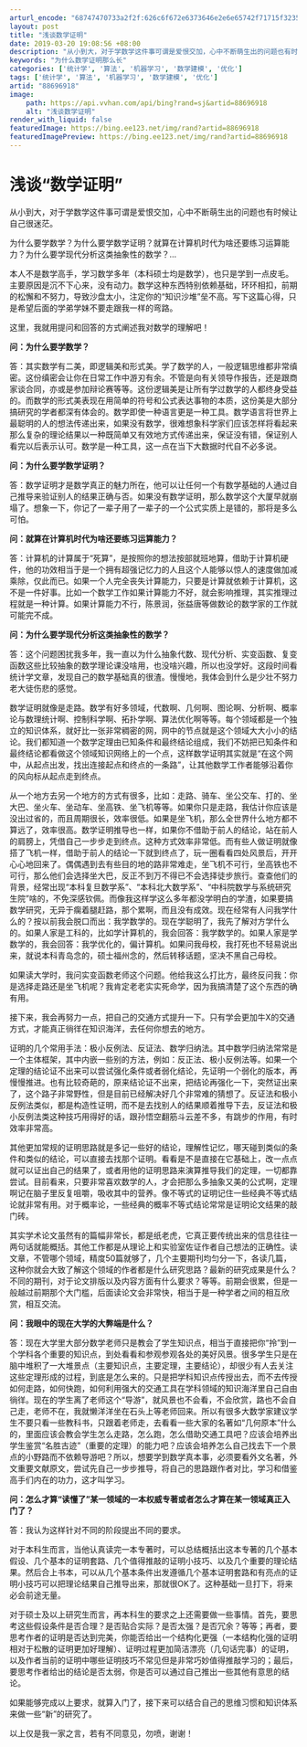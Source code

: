 ```yaml
---
arturl_encode: "68747470733a2f2f:626c6f672e6373646e2e6e65742f71715f3235373333393531:2f61727469636c652f64657461696c732f3838363936393138"
layout: post
title: "浅谈数学证明"
date: 2019-03-20 19:08:56 +08:00
description: "从小到大，对于学数学这件事可谓是爱恨交加，心中不断萌生出的问题也有时候让自己"
keywords: "为什么数学证明那么长"
categories: ['统计学', '算法', '机器学习', '数学建模', '优化']
tags: ['统计学', '算法', '机器学习', '数学建模', '优化']
artid: "88696918"
image:
    path: https://api.vvhan.com/api/bing?rand=sj&artid=88696918
    alt: "浅谈数学证明"
render_with_liquid: false
featuredImage: https://bing.ee123.net/img/rand?artid=88696918
featuredImagePreview: https://bing.ee123.net/img/rand?artid=88696918
---
```


# 浅谈“数学证明”

从小到大，对于学数学这件事可谓是爱恨交加，心中不断萌生出的问题也有时候让自己很迷茫。

为什么要学数学？为什么要学数学证明？就算在计算机时代为啥还要练习运算能力？为什么要学现代分析这类抽象性的数学？…

本人不是数学高手，学习数学多年（本科硕士均是数学），也只是学到一点皮毛。主要原因是沉不下心来，没有动力。数学这种东西特别依赖基础，环环相扣，前期的松懈和不努力，导致沙盘太小，注定你的“知识沙堆”垒不高。写下这篇心得，只是希望后面的学弟学妹不要走跟我一样的弯路。

这里，我就用提问和回答的方式阐述我对数学的理解吧！

**问：为什么要学数学？**

答：其实数学有二美，即逻辑美和形式美。学了数学的人，一般逻辑思维都非常缜密。这份缜密会让你在日常工作中游刃有余。不管是向有关领导作报告，还是跟商家谈合同，亦或是参加辩论赛等等。这份逻辑美是让所有学过数学的人都终身受益的。而数学的形式美表现在用简单的符号和公式表达事物的本质，这份美是大部分搞研究的学者都深有体会的。数学即使一种语言更是一种工具。数学语言将世界上最聪明的人的想法传递出来，如果没有数学，很难想象科学家们应该怎样将看起来那么复杂的理论结果以一种既简单又有效地方式传递出来，保证没有错，保证别人看完以后表示认可。数学是一种工具，这一点在当下大数据时代自不必多说。

**问：为什么要学数学证明？**

答：数学证明才是数学真正的魅力所在，他可以让任何一个有数学基础的人通过自己推导来验证别人的结果正确与否。如果没有数学证明，那么数学这个大厦早就崩塌了。想象一下，你记了一辈子用了一辈子的一个公式实质上是错的，那将是多么可怕。

**问：就算在计算机时代为啥还要练习运算能力？**

答：计算机的计算属于“死算”，是按照你的想法按部就班地算，借助于计算机硬件，他的功效相当于是一个拥有超强记忆力的人且这个人能够以惊人的速度做加减乘除，仅此而已。如果一个人完全丧失计算能力，只要是计算就依赖于计算机，这不是一件好事。比如一个数学工作如果计算能力不好，就会影响推理，其实推理过程就是一种计算。如果计算能力不行，陈景润，张益唐等做数论的数学家的工作就可能完不成。

**问：为什么要学现代分析这类抽象性的数学？**

答：这个问题困扰我多年，我一直以为什么抽象代数、现代分析、实变函数、复变函数这些比较抽象的数学理论课没啥用，也没啥兴趣，所以也没学好。这段时间看统计学文章，发现自己的数学基础真的很渣。慢慢地，我体会到什么是少壮不努力老大徒伤悲的感觉。

数学证明就像是走路。数学有好多领域，代数啊、几何啊、图论啊、分析啊、概率论与数理统计啊、控制科学啊、拓扑学啊、算法优化啊等等。每个领域都是一个独立的知识体系，就好比一张非常稠密的网，网中的节点就是这个领域大大小小的结论。我们都知道一个数学定理由已知条件和最终结论组成，我们不妨把已知条件和最终结论都看做这个领域知识网络上的一个点，这样数学证明其实就是“在这个网中，从起点出发，找出连接起点和终点的一条路”，让其他数学工作者能够沿着你的风向标从起点走到终点。

从一个地方去另一个地方的方式有很多，比如：走路、骑车、坐公交车、打的、坐大巴、坐火车、坐动车、坐高铁、坐飞机等等。如果你只是走路，我估计你应该是没出过省的，而且周期很长，效率很低。如果是坐飞机，那么全世界什么地方都不算远了，效率很高。数学证明推导也一样，如果你不借助于前人的结论，站在前人的肩膀上，凭借自己一步步走到终点。这种方式效率非常低。而有些人做证明就像搭了飞机一样，借助于前人的结论一下就到终点了，玩一圈看看四处风景后，开开心心地回来了。偶偶遇到去有些目的地的路非常难走，坐飞机不可行，坐高铁也不可行，那么他们会选择坐大巴，反正不到万不得已不会选择徒步旅行。查查他们的背景，经常出现“本科复旦数学系”、“本科北大数学系”、“中科院数学与系统研究生院”啥的，不免深感钦佩。而像我这样学这么多年都没学明白的学渣，如果要搞数学研究，无异于瘸着腿赶路，那个累啊，而且没有成效。现在经常有人问我学什么的？按以前我会脱口而出：我学数学的。现在学聪明了，我先了解对方学什么的。如果人家是工科的，比如学计算机的，我会回答：我学数学的。如果人家是学数学的，我会回答：我学优化的，偏计算机。如果问我母校，我打死也不轻易说出来，就说本科青岛念的，硕士福州念的，然后转移话题，坚决不黑自己母校。

如果读大学时，我问实变函数老师这个问题。他给我这么打比方，最终反问我：你是选择走路还是坐飞机呢？我肯定老老实实死命学，因为我搞清楚了这个东西的确有用。

接下来，我会再努力一点，把自己的交通方式提升一下。只有学会更加牛X的交通方式，才能真正徜徉在知识海洋，去任何你想去的地方。

证明的几个常用手法：极小反例法、反证法、数学归纳法。其中数学归纳法常常是一个主体框架，其中内嵌一些别的方法，例如：反正法、极小反例法等。如果一个定理的结论证不出来可以尝试强化条件或者弱化结论，先证明一个弱化的版本，再慢慢推进。也有比较奇葩的，原来结论证不出来，把结论再强化一下，突然证出来了，这个路子非常野性，但是目前已经解决好几个非常难的猜想了。反证法和极小反例法类似，都是构造性证明，而不是去找别人的结果顺着推导下去，反证法和极小反例法类这种技巧用得好的话，跟孙悟空翻筋斗云差不多，有跳步的作用，有时效率非常高。

其他更加常规的证明思路就是多记一些好的结论，理解性记忆，哪天碰到类似的条件和类似的结论，可以直接去找那个证明。看看是不是直接在它基础上，改一点点就可以证出自己的结果了，或者用他的证明思路来演算推导我们的定理，一切都靠尝试。目前看来，只要非常喜欢数学的人，才会把那么多抽象又美的公式啊，定理啊记在脑子里反复咀嚼，吸收其中的营养。像不等式的证明记住一些经典不等式结论就非常有用。对于概率论，一些经典的概率不等式结论常常是证明论文结果的敲门砖。

其实学术论文虽然有的篇幅非常长，都是纸老虎，它真正要传统出来的信息往往一两句话就能概括。其他工作都是从理论上和实验室佐证作者自己想法的正确性。读文章，不管哪个领域，精度50篇就够了，几个主要期刊均匀分一下，各读几篇，这种你就会大致了解这个领域的作者都是什么研究思路？最新的研究成果是什么？不同的期刊，对于论文排版以及内容方面有什么要求？等等。前期会很累，但是一般越过前期那个大门槛，后面读论文会非常快，相当于是一种学者之间的相互欣赏，相互交流。

**问：我眼中的现在大学的大弊端是什么？**

答：现在大学里大部分数学老师只是教会了学生知识点，相当于直接把你“拎”到一个学科各个重要的知识点，到处看看和参观参观各处的美好风景。很多学生只是在脑中堆积了一大堆景点（主要知识点，主要定理，主要结论），却很少有人去关注这些定理形成的过程，到底是怎么来的。只是把学科知识点传授出去，而不去传授如何走路，如何快跑，如何利用强大的交通工具在学科领域的知识海洋里自己自由徜徉。现在的学生离了老师这个“导游”，就风景也不会看，不会欣赏，路也不会自己走，老师不在，我就懒洋洋坐在石头上等老师回来。所以有很多大数学家建议学生不要只看一些教科书，只跟着老师走，去看看一些大家的名著如“几何原本”什么的，里面应该会教会学生怎么走路，怎么跑，怎么借助交通工具吧？应该会培养出学生鉴赏“名胜古迹”（重要的定理）的能力吧？应该会培养怎么自己找去下一个景点的小野路而不依赖导游吧？所以，想要学到数学真本事，必须要看外文名著，外文重要文献原文，尝试先自己一步步推导，将自己的思路跟作者对比，学习和借鉴高手们内在的功力，这才叫学习。

**问：怎么才算“读懂了”某一领域的一本权威专著或者怎么才算在某一领域真正入门了？**

答：我认为这样针对不同的阶段提出不同的要求。

对于本科生而言，当他认真读完一本专著时，可以总结概括出这本专著的几个基本假设、几个基本的证明套路、几个值得推敲的证明小技巧、以及几个重要的理论结果。然后合上书本，可以从几个基本条件出发遵循几个基本证明套路和有亮点的证明小技巧可以把理论结果自己推导出来，那就很OK了。这种基础一旦打下，将来必会前途无量。

对于硕士及以上研究生而言，再本科生的要求之上还需要做一些事情。首先，要思考这些假设条件是否合理？是否贴合实际？是否太强？是否冗余？等等；再者，要思考作者的证明是否达到完美，你能否给出一个结构化更强（一本结构化强的证明相对于松散的证明更加好理解）、证明过程更加简洁漂亮（几句话完事）的证明，以及作者当前的证明中哪些证明技巧不常见但是非常巧妙值得推敲学习的；最后，要思考作者给出的结论是否太弱，你是否可以通过自己推出一些其他有意思的结论。

如果能够完成以上要求，就算入门了，接下来可以结合自己的思维习惯和知识体系来做一些“新”的研究了。

以上仅是我一家之言，若有不同意见，勿喷，谢谢！